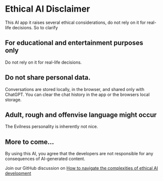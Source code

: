 # Ethical AI Disclaimer
This AI app it raises several ethical considerations, do not rely on it for real-life decisions. So to clarify

## For educational and entertainment purposes only
Do not rely on it for real-life decisions.

## Do not share personal data. 
Conversations are stored locally, in the browser, and shared only with ChatGPT. You can clear the chat history in the app or the browsers local storage.

## Adult, rough and offenvise language might occur 
The Evilness personality is inherently not nice.

## More to come...

By using this AI, you agree that the developers are not responsible for any consequences of AI-generated content.

Join our GitHub discussion on [How to navigate the complexities of ethical AI development](https://github.com/RonniKahalani/good-evil-gpt/discussions/3)

